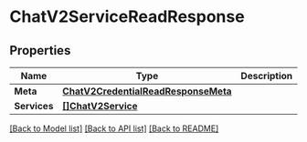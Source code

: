 # ChatV2ServiceReadResponse

## Properties

Name | Type | Description | Notes
------------ | ------------- | ------------- | -------------
**Meta** | [**ChatV2CredentialReadResponseMeta**](chat_v2_credentialReadResponse_meta.md) |  | [optional] 
**Services** | [**[]ChatV2Service**](chat.v2.service.md) |  | [optional] 

[[Back to Model list]](../README.md#documentation-for-models) [[Back to API list]](../README.md#documentation-for-api-endpoints) [[Back to README]](../README.md)


